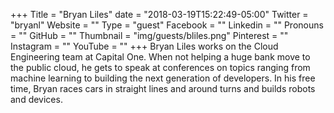 +++
Title = "Bryan Liles"
date = "2018-03-19T15:22:49-05:00"
Twitter = "bryanl"
Website = ""
Type = "guest"
Facebook = ""
Linkedin = ""
Pronouns = ""
GitHub = ""
Thumbnail = "img/guests/bliles.png"
Pinterest = ""
Instagram = ""
YouTube = ""
+++
Bryan Liles works on the Cloud Engineering team at Capital One. When not helping a huge bank move to the public cloud, he gets to speak at conferences on topics ranging from machine learning to building the next generation of developers. In his free time, Bryan races cars in straight lines and around turns and builds robots and devices.
